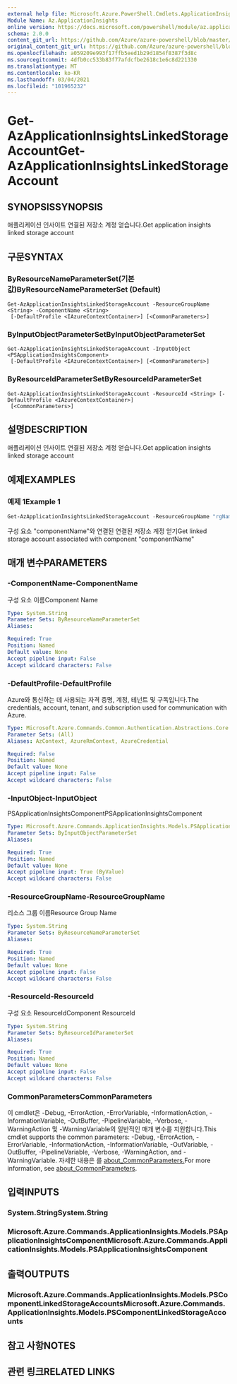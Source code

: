 ```yaml
---
external help file: Microsoft.Azure.PowerShell.Cmdlets.ApplicationInsights.dll-Help.xml
Module Name: Az.ApplicationInsights
online version: https://docs.microsoft.com/powershell/module/az.applicationinsights/get-azapplicationinsightslinkedstorageaccount
schema: 2.0.0
content_git_url: https://github.com/Azure/azure-powershell/blob/master/src/ApplicationInsights/ApplicationInsights/help/Get-AzApplicationInsightsLinkedStorageAccount.md
original_content_git_url: https://github.com/Azure/azure-powershell/blob/master/src/ApplicationInsights/ApplicationInsights/help/Get-AzApplicationInsightsLinkedStorageAccount.md
ms.openlocfilehash: a059209e993f17ffb5eed1b29d1854f8387f3d8c
ms.sourcegitcommit: 4dfb0cc533b83f77afdcfbe2618c1e6c8d221330
ms.translationtype: MT
ms.contentlocale: ko-KR
ms.lasthandoff: 03/04/2021
ms.locfileid: "101965232"
---
```

# <span data-ttu-id="574fd-101">Get-AzApplicationInsightsLinkedStorageAccount</span><span class="sxs-lookup"><span data-stu-id="574fd-101">Get-AzApplicationInsightsLinkedStorageAccount</span></span>

## <span data-ttu-id="574fd-102">SYNOPSIS</span><span class="sxs-lookup"><span data-stu-id="574fd-102">SYNOPSIS</span></span>
<span data-ttu-id="574fd-103">애플리케이션 인사이트 연결된 저장소 계정 얻습니다.</span><span class="sxs-lookup"><span data-stu-id="574fd-103">Get application insights linked storage account</span></span>

## <span data-ttu-id="574fd-104">구문</span><span class="sxs-lookup"><span data-stu-id="574fd-104">SYNTAX</span></span>

### <span data-ttu-id="574fd-105">ByResourceNameParameterSet(기본값)</span><span class="sxs-lookup"><span data-stu-id="574fd-105">ByResourceNameParameterSet (Default)</span></span>
```
Get-AzApplicationInsightsLinkedStorageAccount -ResourceGroupName <String> -ComponentName <String>
 [-DefaultProfile <IAzureContextContainer>] [<CommonParameters>]
```

### <span data-ttu-id="574fd-106">ByInputObjectParameterSet</span><span class="sxs-lookup"><span data-stu-id="574fd-106">ByInputObjectParameterSet</span></span>
```
Get-AzApplicationInsightsLinkedStorageAccount -InputObject <PSApplicationInsightsComponent>
 [-DefaultProfile <IAzureContextContainer>] [<CommonParameters>]
```

### <span data-ttu-id="574fd-107">ByResourceIdParameterSet</span><span class="sxs-lookup"><span data-stu-id="574fd-107">ByResourceIdParameterSet</span></span>
```
Get-AzApplicationInsightsLinkedStorageAccount -ResourceId <String> [-DefaultProfile <IAzureContextContainer>]
 [<CommonParameters>]
```

## <span data-ttu-id="574fd-108">설명</span><span class="sxs-lookup"><span data-stu-id="574fd-108">DESCRIPTION</span></span>
<span data-ttu-id="574fd-109">애플리케이션 인사이트 연결된 저장소 계정 얻습니다.</span><span class="sxs-lookup"><span data-stu-id="574fd-109">Get application insights linked storage account</span></span>

## <span data-ttu-id="574fd-110">예제</span><span class="sxs-lookup"><span data-stu-id="574fd-110">EXAMPLES</span></span>

### <span data-ttu-id="574fd-111">예제 1</span><span class="sxs-lookup"><span data-stu-id="574fd-111">Example 1</span></span>
```powershell
Get-AzApplicationInsightsLinkedStorageAccount -ResourceGroupName "rgName" -Name "componentName"
```

<span data-ttu-id="574fd-112">구성 요소 "componentName"와 연결된 연결된 저장소 계정 얻기</span><span class="sxs-lookup"><span data-stu-id="574fd-112">Get linked storage account associated with component "componentName"</span></span>

## <span data-ttu-id="574fd-113">매개 변수</span><span class="sxs-lookup"><span data-stu-id="574fd-113">PARAMETERS</span></span>

### <span data-ttu-id="574fd-114">-ComponentName</span><span class="sxs-lookup"><span data-stu-id="574fd-114">-ComponentName</span></span>
<span data-ttu-id="574fd-115">구성 요소 이름</span><span class="sxs-lookup"><span data-stu-id="574fd-115">Component Name</span></span>

```yaml
Type: System.String
Parameter Sets: ByResourceNameParameterSet
Aliases:

Required: True
Position: Named
Default value: None
Accept pipeline input: False
Accept wildcard characters: False
```

### <span data-ttu-id="574fd-116">-DefaultProfile</span><span class="sxs-lookup"><span data-stu-id="574fd-116">-DefaultProfile</span></span>
<span data-ttu-id="574fd-117">Azure와 통신하는 데 사용되는 자격 증명, 계정, 테넌트 및 구독입니다.</span><span class="sxs-lookup"><span data-stu-id="574fd-117">The credentials, account, tenant, and subscription used for communication with Azure.</span></span>

```yaml
Type: Microsoft.Azure.Commands.Common.Authentication.Abstractions.Core.IAzureContextContainer
Parameter Sets: (All)
Aliases: AzContext, AzureRmContext, AzureCredential

Required: False
Position: Named
Default value: None
Accept pipeline input: False
Accept wildcard characters: False
```

### <span data-ttu-id="574fd-118">-InputObject</span><span class="sxs-lookup"><span data-stu-id="574fd-118">-InputObject</span></span>
<span data-ttu-id="574fd-119">PSApplicationInsightsComponent</span><span class="sxs-lookup"><span data-stu-id="574fd-119">PSApplicationInsightsComponent</span></span>

```yaml
Type: Microsoft.Azure.Commands.ApplicationInsights.Models.PSApplicationInsightsComponent
Parameter Sets: ByInputObjectParameterSet
Aliases:

Required: True
Position: Named
Default value: None
Accept pipeline input: True (ByValue)
Accept wildcard characters: False
```

### <span data-ttu-id="574fd-120">-ResourceGroupName</span><span class="sxs-lookup"><span data-stu-id="574fd-120">-ResourceGroupName</span></span>
<span data-ttu-id="574fd-121">리소스 그룹 이름</span><span class="sxs-lookup"><span data-stu-id="574fd-121">Resource Group Name</span></span>

```yaml
Type: System.String
Parameter Sets: ByResourceNameParameterSet
Aliases:

Required: True
Position: Named
Default value: None
Accept pipeline input: False
Accept wildcard characters: False
```

### <span data-ttu-id="574fd-122">-ResourceId</span><span class="sxs-lookup"><span data-stu-id="574fd-122">-ResourceId</span></span>
<span data-ttu-id="574fd-123">구성 요소 ResourceId</span><span class="sxs-lookup"><span data-stu-id="574fd-123">Component ResourceId</span></span>

```yaml
Type: System.String
Parameter Sets: ByResourceIdParameterSet
Aliases:

Required: True
Position: Named
Default value: None
Accept pipeline input: False
Accept wildcard characters: False
```

### <span data-ttu-id="574fd-124">CommonParameters</span><span class="sxs-lookup"><span data-stu-id="574fd-124">CommonParameters</span></span>
<span data-ttu-id="574fd-125">이 cmdlet은 -Debug, -ErrorAction, -ErrorVariable, -InformationAction, -InformationVariable, -OutBuffer, -PipelineVariable, -Verbose, -WarningAction 및 -WarningVariable의 일반적인 매개 변수를 지원합니다.</span><span class="sxs-lookup"><span data-stu-id="574fd-125">This cmdlet supports the common parameters: -Debug, -ErrorAction, -ErrorVariable, -InformationAction, -InformationVariable, -OutVariable, -OutBuffer, -PipelineVariable, -Verbose, -WarningAction, and -WarningVariable.</span></span> <span data-ttu-id="574fd-126">자세한 내용은 를 [about_CommonParameters.](http://go.microsoft.com/fwlink/?LinkID=113216)</span><span class="sxs-lookup"><span data-stu-id="574fd-126">For more information, see [about_CommonParameters](http://go.microsoft.com/fwlink/?LinkID=113216).</span></span>

## <span data-ttu-id="574fd-127">입력</span><span class="sxs-lookup"><span data-stu-id="574fd-127">INPUTS</span></span>

### <span data-ttu-id="574fd-128">System.String</span><span class="sxs-lookup"><span data-stu-id="574fd-128">System.String</span></span>

### <span data-ttu-id="574fd-129">Microsoft.Azure.Commands.ApplicationInsights.Models.PSApplicationInsightsComponent</span><span class="sxs-lookup"><span data-stu-id="574fd-129">Microsoft.Azure.Commands.ApplicationInsights.Models.PSApplicationInsightsComponent</span></span>

## <span data-ttu-id="574fd-130">출력</span><span class="sxs-lookup"><span data-stu-id="574fd-130">OUTPUTS</span></span>

### <span data-ttu-id="574fd-131">Microsoft.Azure.Commands.ApplicationInsights.Models.PSComponentLinkedStorageAccounts</span><span class="sxs-lookup"><span data-stu-id="574fd-131">Microsoft.Azure.Commands.ApplicationInsights.Models.PSComponentLinkedStorageAccounts</span></span>

## <span data-ttu-id="574fd-132">참고 사항</span><span class="sxs-lookup"><span data-stu-id="574fd-132">NOTES</span></span>

## <span data-ttu-id="574fd-133">관련 링크</span><span class="sxs-lookup"><span data-stu-id="574fd-133">RELATED LINKS</span></span>
